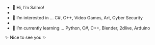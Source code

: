 - 👋 Hi, I’m Salmo!
- 
- 👀 I’m interested in ... C#, C++, Video Games, Art, Cyber Security
- 
- 🌱 I’m currently learning ... Python, C#, C++, Blender, 2dlive, Arduino

✨ Nice to see you ✨
